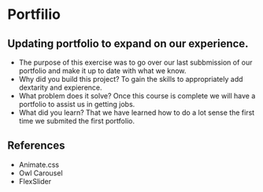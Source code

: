 # Portfilio
## Updating portfolio to expand on our experience.


- The purpose of this exercise was to go over our last subbmission of our portfolio and make it up to date with what we know. 
- Why did you build this project? To gain the skills to appropriately add dextarity and expierence. 
- What problem does it solve? Once this course is complete we will have a portfolio to assist us in getting jobs.
- What did you learn? That we have learned how to do a lot sense the first time we submited the first portfolio. 


## References 
- Animate.css
- Owl Carousel
- FlexSlider

